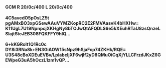 #### GCM R 20/0c/400 L 20/0c/400
**4C5avedO5pOsLZ5t**<br/>**pgAMxBO3xpGSewAAuVYMZKopRC2E2FMVAasvK4bHXHw=**<br/>**K11UgL7U19NpnpcjXKHgNy8bTOJwQtAFQDLS6e5kXEuhRTaU8zsQnzeLSIajtStcJEB308FQKFFY9hIQ...**<br/><br/>
**6+kKGRoIt1Q1Rc0c**<br/>**DY8i3RNa8k+EN3GiAOW15sNpz9hSjaFcp74ZKHk/RQE=**<br/>**U3S48cBoXDEuEVBv/LplabcljXF6wjlf2yD8QMuOiCqXjYLLCFrzdJKxZ6GEWpeG3uA5hOczL1zm1vQP...**